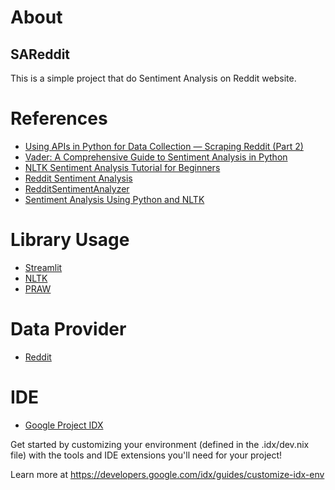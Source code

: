 # About
## SAReddit
This is a simple project that do Sentiment Analysis on Reddit website.

# References
- [Using APIs in Python for Data Collection — Scraping Reddit (Part 2)](https://medium.com/the-academics-field-guide-to-coding/python-data-collection-on-reddit-part-2-of-using-apis-in-python-for-data-collection-8b54a5584cf9)
- [Vader: A Comprehensive Guide to Sentiment Analysis in Python](https://medium.com/@rslavanyageetha/vader-a-comprehensive-guide-to-sentiment-analysis-in-python-c4f1868b0d2e)
- [NLTK Sentiment Analysis Tutorial for Beginners](https://www.datacamp.com/tutorial/text-analytics-beginners-nltk)
- [Reddit Sentiment Analysis](https://medium.com/@kiddojazz/reddit-sentiment-analysis-f8a1a790124a)
- [RedditSentimentAnalyzer](https://github.com/jalvin99/RedditSentimentAnalyzer)
- [Sentiment Analysis Using Python and NLTK](https://medium.com/swlh/sentiment-analysis-using-python-and-nltk-library-d68caba27e1d)

# Library Usage
- [Streamlit](https://streamlit.io/)
- [NLTK](https://www.nltk.org/)
- [PRAW](https://github.com/praw-dev/praw)

# Data Provider
- [Reddit](https://www.reddit.com/)

# IDE
- [Google Project IDX](https://idx.google.com/)

Get started by customizing your environment (defined in the .idx/dev.nix file) with the tools and IDE extensions you'll need for your project!

Learn more at https://developers.google.com/idx/guides/customize-idx-env